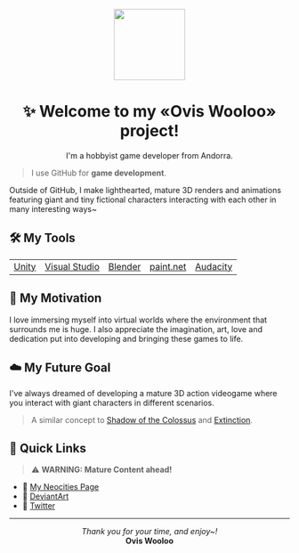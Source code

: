 <p align="center">
  <img src="https://avatars.githubusercontent.com/u/175656843?v=4" height="128">
</p>

<h1 align="center">✨ Welcome to my «Ovis Wooloo» project!</h1> 

<p align="center">I'm a hobbyist game developer from Andorra.</p>

> I use GitHub for **game development**.

Outside of GitHub, I make lighthearted, mature 3D renders and animations featuring giant and tiny fictional characters interacting with each other in many interesting ways~

## 🛠️ My Tools

<table align="center">
  <td><a href="https://unity.com">Unity</a></td>
  <td><a href="https://visualstudio.microsoft.com">Visual Studio</a></td>
  <td><a href="https://www.blender.org">Blender</a></td>
  <td><a href="https://getpaint.net">paint.net</a></td>
  <td><a href="https://www.audacityteam.org">Audacity</a></td>
</table>

## 🤍 My Motivation
I love immersing myself into virtual worlds where the environment that surrounds me is huge.
I also appreciate the imagination, art, love and dedication put into developing and bringing these games to life.

## ☁️ My Future Goal
I've always dreamed of developing a mature 3D action videogame where you interact with giant characters in different scenarios.
> A similar concept to [Shadow of the Colossus](https://en.wikipedia.org/wiki/Shadow_of_the_Colossus) and [Extinction](https://store.steampowered.com/app/570710/Extinction).

## 🔗 Quick Links
> ⚠️ **WARNING: Mature Content ahead!**
- 🔞 [My Neocities Page](https://oviswooloo.neocities.org)
- 🔞 [DeviantArt](https://www.deviantart.com/oviswooloo)
- 🔞 [Twitter](https://x.com/OvisWooloo)

---
<p align="center"><i>Thank you for your time, and enjoy~!</i><br><b>Ovis Wooloo</b></p>
